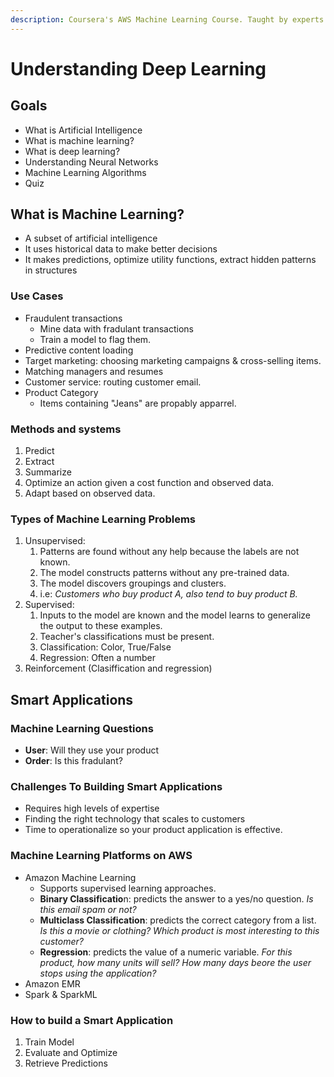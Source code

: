 ```yaml
---
description: Coursera's AWS Machine Learning Course. Taught by experts at Amazon.
---
```


# Understanding Deep Learning

## Goals

* What is Artificial Intelligence
* What is machine learning?
* What is deep learning?
* Understanding Neural Networks
* Machine Learning Algorithms
* Quiz

## What is Machine Learning?

* A subset of artificial intelligence
* It uses historical data to make better decisions
* It makes predictions, optimize utility functions, extract hidden patterns in structures

### Use Cases

* Fraudulent transactions
  * Mine data with fradulant transactions
  * Train a model to flag them.
* Predictive content loading
* Target marketing: choosing marketing campaigns & cross-selling items.
* Matching managers and resumes
* Customer service: routing customer email.
* Product Category
  * Items containing "Jeans" are propably apparrel.

### Methods and systems

1. Predict
2. Extract
3. Summarize
4. Optimize an action given a cost function and observed data.
5. Adapt based on observed data.

### Types of Machine Learning Problems

1. Unsupervised:
   1. Patterns are found without any help because the labels are not known.
   2. The model constructs patterns without any pre-trained data.
   3. The model discovers groupings and clusters.
   4. i.e: _Customers who buy product A, also tend to buy product B._
2. Supervised:
   1. Inputs to the model are known and the model learns to generalize the output to these examples.
   2. Teacher's classifications must be present.
   3. Classification: Color, True/False
   4. Regression: Often a number
3. Reinforcement (Clasiffication and regression)

## Smart Applications

### Machine Learning Questions

* **User**: Will they use your product
* **Order**: Is this fradulant?

### Challenges To Building Smart Applications

* Requires high levels of expertise
* Finding the right technology that scales to customers
* Time to operationalize so your product application is effective.

### Machine Learning Platforms on AWS

* Amazon Machine Learning
  * Supports supervised learning approaches.
  * **Binary Classificatio**n: predicts the answer to a yes/no question. _Is this email spam or not?_
  * **Multiclass Classification**: predicts the correct category from a list. _Is this a movie or clothing? Which product is most interesting to this customer?_
  * **Regression**: predicts the value of a numeric variable. _For this product, how many units will sell? How many days beore the user stops using the application?_
* Amazon EMR
* Spark & SparkML

### How to build a Smart Application

1. Train Model
2. Evaluate and Optimize
3. Retrieve Predictions

